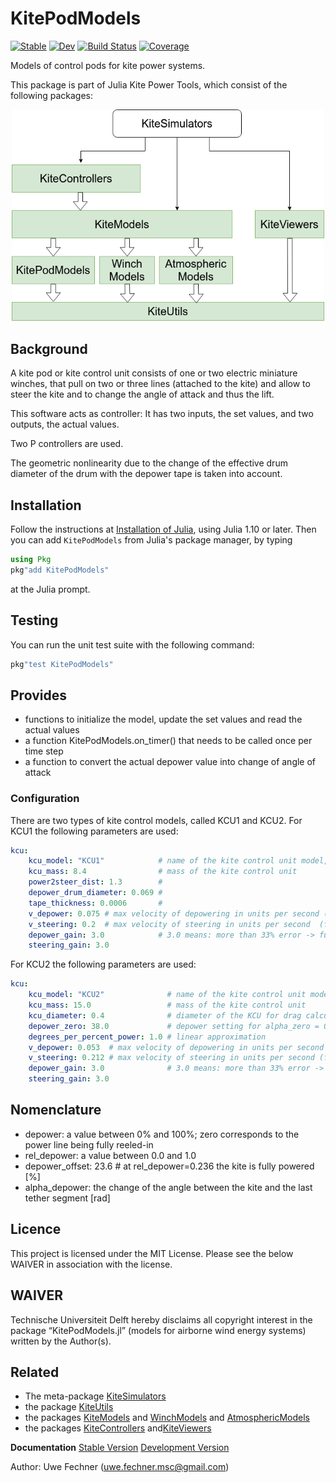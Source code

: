 # KitePodModels

[![Stable](https://img.shields.io/badge/docs-stable-blue.svg)](https://aenarete.github.io/KitePodModels.jl/stable)
[![Dev](https://img.shields.io/badge/docs-dev-blue.svg)](https://aenarete.github.io/KitePodModels.jl/dev)
[![Build Status](https://github.com/aenarete/KitePodModels.jl/actions/workflows/CI.yml/badge.svg?branch=main)](https://github.com/aenarete/KitePodModels.jl/actions/workflows/CI.yml?query=branch%3Amain)
[![Coverage](https://codecov.io/gh/aenarete/KitePodModels.jl/branch/main/graph/badge.svg)](https://codecov.io/gh/aenarete/KitePodModels.jl)

Models of control pods for kite power systems.

This package is part of Julia Kite Power Tools, which consist of the following packages:
<p align="center"><img src="./docs/kite_power_tools.png" width="500" /></p>

## Background
A kite pod or kite control unit consists of one or two electric miniature winches, that pull on two or three lines (attached to the kite) and allow to steer the kite and to change the angle of attack and thus the lift.

This software acts as controller: It has two inputs, the set values, and two outputs, the actual values.

Two P controllers are used. 

The geometric nonlinearity due to the change of the effective drum diameter of the drum with the depower tape is taken into account.

## Installation
Follow the instructions at [Installation of Julia](https://ufechner7.github.io/2024/08/09/installing-julia-with-juliaup.html), using Julia 1.10 or later. Then you can add `KitePodModels` from  Julia's package manager, by typing 
```julia
using Pkg
pkg"add KitePodModels"
``` 
at the Julia prompt.

## Testing
You can run the unit test suite with the following command:
```julia
pkg"test KitePodModels"
```

## Provides
- functions to initialize the model, update the set values and read the actual values
- a function KitePodModels.on_timer() that needs to be called once per time step
- a function to convert the actual depower value into change of angle of attack

### Configuration
There are two types of kite control models, called KCU1 and KCU2. 
For KCU1 the following parameters are used:
```yaml
kcu:
    kcu_model: "KCU1"            # name of the kite control unit model, KCU1 or KCU2
    kcu_mass: 8.4                # mass of the kite control unit                      [kg]
    power2steer_dist: 1.3        #                                                     [m]
    depower_drum_diameter: 0.069 #                                                     [m]
    tape_thickness: 0.0006       #                                                     [m]
    v_depower: 0.075 # max velocity of depowering in units per second (full range: 1 unit)
    v_steering: 0.2  # max velocity of steering in units per second  (full range: 2 units)
    depower_gain: 3.0            # 3.0 means: more than 33% error -> full speed
    steering_gain: 3.0

```

For KCU2 the following parameters are used:
```yaml
kcu:
    kcu_model: "KCU2"              # name of the kite control unit model, KCU1 or KCU2
    kcu_mass: 15.0                 # mass of the kite control unit                    [kg]
    kcu_diameter: 0.4              # diameter of the KCU for drag calculation          [m]
    depower_zero: 38.0             # depower setting for alpha_zero = 0                [%]
    degrees_per_percent_power: 1.0 # linear approximation                      [degrees/%]
    v_depower: 0.053  # max velocity of depowering in units per second (full range: 1 unit)
    v_steering: 0.212 # max velocity of steering in units per second (full range: 2 units)
    depower_gain: 3.0              # 3.0 means: more than 33% error -> full speed
    steering_gain: 3.0
```

## Nomenclature
- depower: a value between 0% and 100%; zero corresponds to the power line being fully reeled-in
- rel_depower: a value between 0.0 and 1.0
- depower_offset: 23.6   # at rel_depower=0.236 the kite is fully powered [%]
- alpha_depower: the change of the angle between the kite and the last tether segment [rad]

## Licence
This project is licensed under the MIT License. Please see the below WAIVER in association with the license.

## WAIVER
Technische Universiteit Delft hereby disclaims all copyright interest in the package “KitePodModels.jl” (models for airborne wind energy systems) written by the Author(s).

## Related
- The meta-package  [KiteSimulators](https://github.com/aenarete/KiteSimulators.jl)
- the package [KiteUtils](https://github.com/ufechner7/KiteUtils.jl)
- the packages [KiteModels](https://github.com/ufechner7/KiteModels.jl) and [WinchModels](https://github.com/aenarete/WinchModels.jl) and [AtmosphericModels](https://github.com/aenarete/AtmosphericModels.jl)
- the packages [KiteControllers](https://github.com/aenarete/KiteControllers.jl) and[KiteViewers](https://github.com/aenarete/KiteViewers.jl)

**Documentation** [Stable Version](https://aenarete.github.io/KitePodModels.jl/stable) [Development Version](https://aenarete.github.io/KitePodModels.jl/dev)

Author: Uwe Fechner (uwe.fechner.msc@gmail.com)
